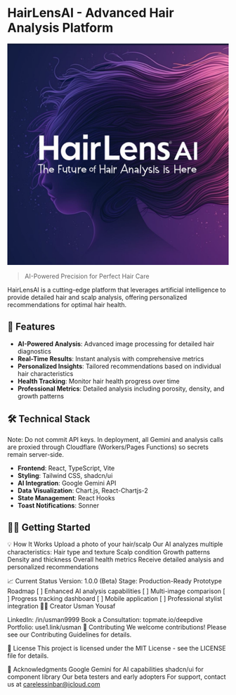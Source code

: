 # HairLensAI - Advanced Hair Analysis Platform

![HairLensAI Logo](public/og-image.png)

> AI-Powered Precision for Perfect Hair Care

HairLensAI is a cutting-edge platform that leverages artificial intelligence to provide detailed hair and scalp analysis, offering personalized recommendations for optimal hair health.

## 🚀 Features

- **AI-Powered Analysis**: Advanced image processing for detailed hair diagnostics
- **Real-Time Results**: Instant analysis with comprehensive metrics
- **Personalized Insights**: Tailored recommendations based on individual hair characteristics
- **Health Tracking**: Monitor hair health progress over time
- **Professional Metrics**: Detailed analysis including porosity, density, and growth patterns

## 🛠️ Technical Stack

Note: Do not commit API keys. In deployment, all Gemini and analysis calls are proxied through Cloudflare (Workers/Pages Functions) so secrets remain server-side.

- **Frontend**: React, TypeScript, Vite
- **Styling**: Tailwind CSS, shadcn/ui
- **AI Integration**: Google Gemini API
- **Data Visualization**: Chart.js, React-Chartjs-2
- **State Management**: React Hooks
- **Toast Notifications**: Sonner

## 🏃‍♂️ Getting Started

💡 How It Works
Upload a photo of your hair/scalp
Our AI analyzes multiple characteristics:
Hair type and texture
Scalp condition
Growth patterns
Density and thickness
Overall health metrics
Receive detailed analysis and personalized recommendations


📈 Current Status
Version: 1.0.0 (Beta)
Stage: Production-Ready Prototype
Roadmap
[ ] Enhanced AI analysis capabilities
[ ] Multi-image comparison
[ ] Progress tracking dashboard
[ ] Mobile application
[ ] Professional stylist integration
👨‍💻 Creator
Usman Yousaf

LinkedIn: /in/usman9999
Book a Consultation: topmate.io/deepdive
Portfolio: use1.link/usman
🤝 Contributing
We welcome contributions! Please see our Contributing Guidelines for details.

📄 License
This project is licensed under the MIT License - see the LICENSE file for details.

🙏 Acknowledgments
Google Gemini for AI capabilities
shadcn/ui for component library
Our beta testers and early adopters
For support, contact us at carelessinbar@icloud.com
